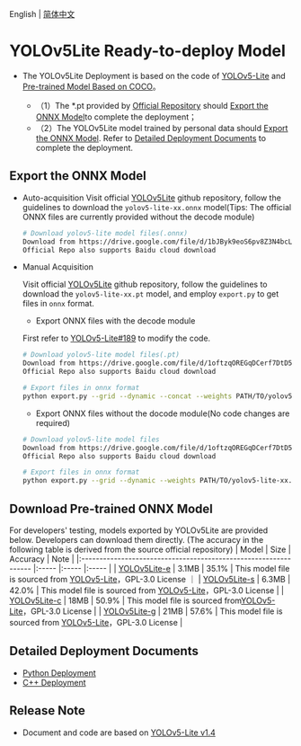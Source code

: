 English | [简体中文](README_CN.md)
# YOLOv5Lite Ready-to-deploy Model

- The YOLOv5Lite Deployment is based on the code of [YOLOv5-Lite](https://github.com/ppogg/YOLOv5-Lite/releases/tag/v1.4)
and [Pre-trained Model Based on COCO](https://github.com/ppogg/YOLOv5-Lite/releases/tag/v1.4)。

  - （1）The *.pt provided by [Official Repository](https://github.com/ppogg/YOLOv5-Lite/releases/tag/v1.4) should [Export the ONNX Model](#导出ONNX模型)to complete the deployment；
  - （2）The YOLOv5Lite model trained by personal data should [Export the ONNX Model](#%E5%AF%BC%E5%87%BAONNX%E6%A8%A1%E5%9E%8B). Refer to [Detailed Deployment Documents](#详细部署文档) to complete the deployment.


## Export the ONNX Model

- Auto-acquisition
  Visit official [YOLOv5Lite](https://github.com/ppogg/YOLOv5-Lite)
github repository, follow the guidelines to download the `yolov5-lite-xx.onnx` model(Tips: The official ONNX files are currently provided without the decode module)
  ```bash
  # Download yolov5-lite model files(.onnx)
  Download from https://drive.google.com/file/d/1bJByk9eoS6pv8Z3N4bcLRCV3i7uk24aU/view
  Official Repo also supports Baidu cloud download
  ```

- Manual Acquisition

  Visit official [YOLOv5Lite](https://github.com/ppogg/YOLOv5-Lite)
github repository,  follow the guidelines to download the `yolov5-lite-xx.pt` model, and employ `export.py` to get files in `onnx` format.

  - Export ONNX files with the decode module

  First refer to [YOLOv5-Lite#189](https://github.com/ppogg/YOLOv5-Lite/pull/189) to modify the code.

  ```bash
  # Download yolov5-lite model files(.pt)
  Download from https://drive.google.com/file/d/1oftzqOREGqDCerf7DtD5BZp9YWELlkMe/view
  Official Repo also supports Baidu cloud download

  # Export files in onnx format
  python export.py --grid --dynamic --concat --weights PATH/TO/yolov5-lite-xx.pt


  ```
  - Export ONNX files without the docode module(No code changes are required)

  ```bash
  # Download yolov5-lite model files
  Download from https://drive.google.com/file/d/1oftzqOREGqDCerf7DtD5BZp9YWELlkMe/view
  Official Repo also supports Baidu cloud download

  # Export files in onnx format
  python export.py --grid --dynamic --weights PATH/TO/yolov5-lite-xx.pt

  ```

## Download Pre-trained ONNX Model

For developers' testing, models exported by YOLOv5Lite are provided below. Developers can download them directly. (The accuracy in the following table is derived from the source official repository)
| Model                                                               | Size    | Accuracy    | Note |
|:---------------------------------------------------------------- |:----- |:----- |:----- |
| [YOLOv5Lite-e](https://bj.bcebos.com/paddlehub/fastdeploy/v5Lite-e-sim-320.onnx) | 3.1MB | 35.1% | This model file is sourced from [YOLOv5-Lite](https://github.com/ppogg/YOLOv5-Lite)，GPL-3.0 License ｜
| [YOLOv5Lite-s](https://bj.bcebos.com/paddlehub/fastdeploy/v5Lite-s-sim-416.onnx) | 6.3MB | 42.0% | This model file is sourced from [YOLOv5-Lite](https://github.com/ppogg/YOLOv5-Lite)，GPL-3.0 License |
| [YOLOv5Lite-c](https://bj.bcebos.com/paddlehub/fastdeploy/v5Lite-c-sim-512.onnx) | 18MB | 50.9% | This model file is sourced from[YOLOv5-Lite](https://github.com/ppogg/YOLOv5-Lite)，GPL-3.0 License |
| [YOLOv5Lite-g](https://bj.bcebos.com/paddlehub/fastdeploy/v5Lite-g-sim-640.onnx) | 21MB | 57.6% | This model file is sourced from [YOLOv5-Lite](https://github.com/ppogg/YOLOv5-Lite)，GPL-3.0 License |


## Detailed Deployment Documents

- [Python Deployment](python)
- [C++ Deployment](cpp)


## Release Note

- Document and code are based on [YOLOv5-Lite v1.4](https://github.com/ppogg/YOLOv5-Lite/releases/tag/v1.4) 

